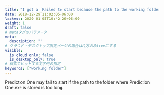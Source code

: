 ```yaml
---
title: "I got a [Failed to start because the path to the working folder is too long] error during startup, how can I start it?"
date: 2018-12-29T11:02:05+06:00
lastmod: 2020-01-05T10:42:26+06:00
weight: 1
draft: false
# metaタグのパラメータ
meta:
  description: ""
# クラウド・デスクトップ限定ページの場合は片方のみtrueにする
visible:
  is_cloud_only: false
  is_desktop_only: true
# 検索でヒットする文字列の指定
keywords: ["working folder"]
---
```


Prediction One may fail to start if the path to the folder where Prediction One.exe is stored is too long.
